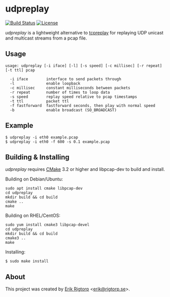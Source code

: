# udpreplay

[![Build Status](https://travis-ci.org/rigtorp/udpreplay.svg?branch=master)](https://travis-ci.org/rigtorp/udpreplay)
[![License](https://img.shields.io/badge/license-MIT-blue.svg)](https://raw.githubusercontent.com/rigtorp/udpreplay/master/LICENSE)

*udpreplay* is a lightweight alternative
to [tcpreplay](http://tcpreplay.appneta.com/) for replaying UDP
unicast and multicast streams from a pcap file.

## Usage

```
usage: udpreplay [-i iface] [-l] [-s speed] [-c millisec] [-r repeat] [-t ttl] pcap

  -i iface        interface to send packets through
  -l              enable loopback
  -c millisec     constant milliseconds between packets
  -r repeat       number of times to loop data
  -s speed        replay speed relative to pcap timestamps
  -t ttl          packet ttl
  -f fastforward  fastforward seconds, then play with normal speed
  -b              enable broadcast (SO_BROADCAST)
```

## Example

```
$ udpreplay -i eth0 example.pcap
$ udpreplay -i eth0 -f 600 -s 0.1 example.pcap
```

## Building & Installing

*udpreplay* requires [CMake](https://cmake.org/) 3.2 or higher 
and libpcap-dev to build and install.

Building on Debian/Ubuntu:

```
sudo apt install cmake libpcap-dev
cd udpreplay
mkdir build && cd build
cmake ..
make
```

Building on RHEL/CentOS:

```
sudo yum install cmake3 libpcap-devel
cd udpreplay
mkdir build && cd build
cmake3 ..
make
```

Installing:

```
$ sudo make install
```

## About

This project was created by [Erik Rigtorp](http://rigtorp.se)
<[erik@rigtorp.se](mailto:erik@rigtorp.se)>.
